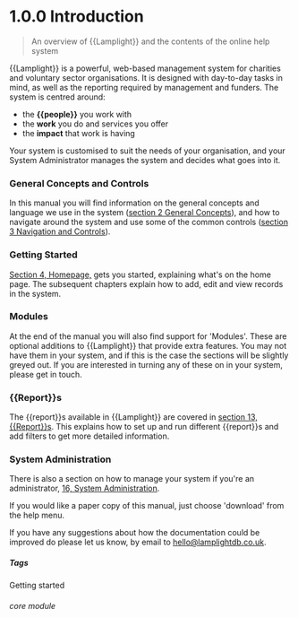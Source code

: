 # 1.0.0 Introduction

> An overview of {{Lamplight}} and the contents of the online help system



{{Lamplight}} is a powerful, web-based management system for charities and voluntary sector organisations. It is designed with day-to-day tasks in mind, as well as the reporting required by management and funders. The system is centred around:

- the **{{people}}** you work with
- the **work** you do and services you offer 
- the **impact** that work is having

Your system is customised to suit the needs of your organisation, and your System Administrator manages the system and decides what goes into it.

### General Concepts and Controls
In this manual you will find information on the general concepts and language we use in the system ([section 2 General Concepts](/help/index/p/2.0.0)), and how to navigate around the system and use some of the common controls ([section 3 Navigation and Controls](/help/index/p/3.0.0)).

### Getting Started
[Section 4, Homepage,](/help/index/p/4.0.0) gets you started, explaining what's on the home page. The subsequent chapters explain how to add, edit and view records in the system. 

### Modules
At the end of the manual you will also find support for 'Modules'. These are optional additions to {{Lamplight}} that provide extra features. You may not have them in your system, and if this is the case the sections will be slightly greyed out. If you are interested in turning any of these on in your system, please get in touch. 

### {{Report}}s
The {{report}}s available in {{Lamplight}} are covered in [section 13, {{Report}}s](/help/index/p/13.0.0). This explains how to set up and run different {{report}}s and add filters to get more detailed information. 

### System Administration
There is also a section on how to manage your system if you're an administrator, [16, System Administration](/help/index/p/16.0.0).

If you would like a paper copy of this manual, just choose 'download' from the help menu.

If you have any suggestions about how the documentation could be improved do please let us know, by email to <a href="mailto:hello@lamplightdb.co.uk">hello@lamplightdb.co.uk</a>.


##### Tags
Getting started

###### core module


